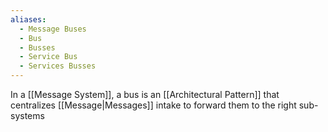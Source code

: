 ```yaml
---
aliases:
  - Message Buses
  - Bus
  - Busses
  - Service Bus
  - Services Busses
---
```


In a [[Message System]], a bus is an [[Architectural Pattern]] that centralizes [[Message|Messages]] intake to forward them to the right sub-systems
